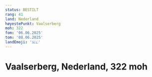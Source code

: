```yaml
---
status: BESTILT
rang: 41
land: Nederland
høyestePunkt: Vaalserberg
moh: 322
fom: '06.06.2025'
tom: '08.06.2025'
landEmoji: '🇳🇱'
---
```


# Vaalserberg, Nederland, 322 moh